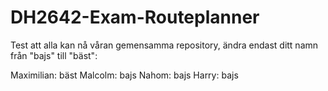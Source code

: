 # DH2642-Exam-Routeplanner

Test att alla kan nå våran gemensamma repository,
ändra endast ditt namn från "bajs" till "bäst":

Maximilian: bäst
Malcolm: bajs
Nahom: bajs
Harry: bajs
